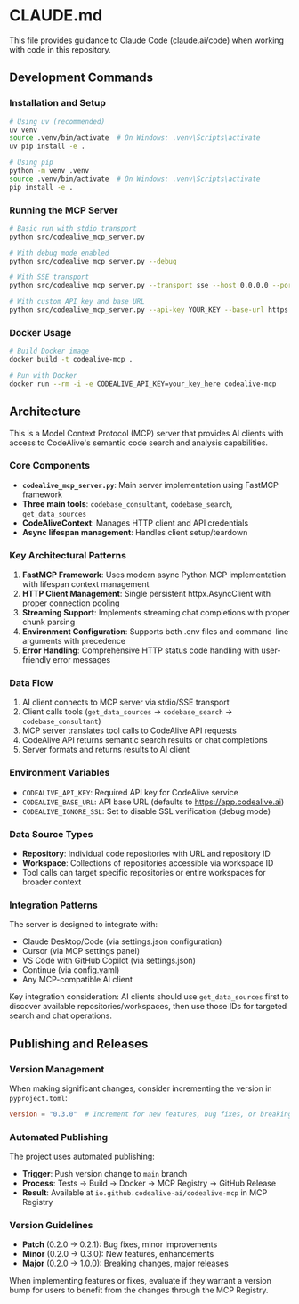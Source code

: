 # CLAUDE.md

This file provides guidance to Claude Code (claude.ai/code) when working with code in this repository.

## Development Commands

### Installation and Setup
```bash
# Using uv (recommended)
uv venv
source .venv/bin/activate  # On Windows: .venv\Scripts\activate
uv pip install -e .

# Using pip
python -m venv .venv
source .venv/bin/activate  # On Windows: .venv\Scripts\activate
pip install -e .
```

### Running the MCP Server
```bash
# Basic run with stdio transport
python src/codealive_mcp_server.py

# With debug mode enabled
python src/codealive_mcp_server.py --debug

# With SSE transport
python src/codealive_mcp_server.py --transport sse --host 0.0.0.0 --port 8000

# With custom API key and base URL
python src/codealive_mcp_server.py --api-key YOUR_KEY --base-url https://custom.url
```

### Docker Usage
```bash
# Build Docker image
docker build -t codealive-mcp .

# Run with Docker
docker run --rm -i -e CODEALIVE_API_KEY=your_key_here codealive-mcp
```

## Architecture

This is a Model Context Protocol (MCP) server that provides AI clients with access to CodeAlive's semantic code search and analysis capabilities.

### Core Components

- **`codealive_mcp_server.py`**: Main server implementation using FastMCP framework
- **Three main tools**: `codebase_consultant`, `codebase_search`, `get_data_sources`
- **CodeAliveContext**: Manages HTTP client and API credentials
- **Async lifespan management**: Handles client setup/teardown

### Key Architectural Patterns

1. **FastMCP Framework**: Uses modern async Python MCP implementation with lifespan context management
2. **HTTP Client Management**: Single persistent httpx.AsyncClient with proper connection pooling
3. **Streaming Support**: Implements streaming chat completions with proper chunk parsing
4. **Environment Configuration**: Supports both .env files and command-line arguments with precedence
5. **Error Handling**: Comprehensive HTTP status code handling with user-friendly error messages

### Data Flow

1. AI client connects to MCP server via stdio/SSE transport
2. Client calls tools (`get_data_sources` → `codebase_search` → `codebase_consultant`)
3. MCP server translates tool calls to CodeAlive API requests
4. CodeAlive API returns semantic search results or chat completions
5. Server formats and returns results to AI client

### Environment Variables

- `CODEALIVE_API_KEY`: Required API key for CodeAlive service
- `CODEALIVE_BASE_URL`: API base URL (defaults to https://app.codealive.ai)
- `CODEALIVE_IGNORE_SSL`: Set to disable SSL verification (debug mode)

### Data Source Types

- **Repository**: Individual code repositories with URL and repository ID
- **Workspace**: Collections of repositories accessible via workspace ID
- Tool calls can target specific repositories or entire workspaces for broader context

### Integration Patterns

The server is designed to integrate with:
- Claude Desktop/Code (via settings.json configuration)
- Cursor (via MCP settings panel)
- VS Code with GitHub Copilot (via settings.json)
- Continue (via config.yaml)
- Any MCP-compatible AI client

Key integration consideration: AI clients should use `get_data_sources` first to discover available repositories/workspaces, then use those IDs for targeted search and chat operations.

## Publishing and Releases

### Version Management
When making significant changes, consider incrementing the version in `pyproject.toml`:
```toml
version = "0.3.0"  # Increment for new features, bug fixes, or breaking changes
```

### Automated Publishing
The project uses automated publishing:
- **Trigger**: Push version change to `main` branch
- **Process**: Tests → Build → Docker → MCP Registry → GitHub Release
- **Result**: Available at `io.github.codealive-ai/codealive-mcp` in MCP Registry

### Version Guidelines
- **Patch** (0.2.0 → 0.2.1): Bug fixes, minor improvements
- **Minor** (0.2.0 → 0.3.0): New features, enhancements
- **Major** (0.2.0 → 1.0.0): Breaking changes, major releases

When implementing features or fixes, evaluate if they warrant a version bump for users to benefit from the changes through the MCP Registry.